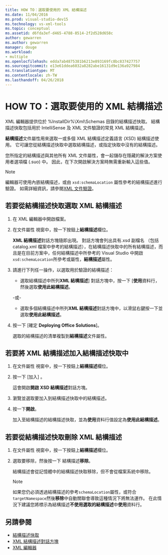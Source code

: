 ```yaml
---
title: HOW TO：選取要使用的 XML 結構描述
ms.date: 11/04/2016
ms.prod: visual-studio-dev15
ms.technology: vs-xml-tools
ms.topic: conceptual
ms.assetid: d6fda3ef-d465-4788-8514-2f2d528d658c
author: gewarren
ms.author: gewarren
manager: douge
ms.workload:
- multiple
ms.openlocfilehash: edda7ab4875381b6213e893169fc8bc837427757
ms.sourcegitcommit: e13e61ddea6032a8282abe16131d9e136a927984
ms.translationtype: MT
ms.contentlocale: zh-TW
ms.lasthandoff: 04/26/2018
---
```

# <a name="how-to-select-the-xml-schemas-to-use"></a>HOW TO：選取要使用的 XML 結構描述

XML 編輯器提供位於 %InstallDir%\Xml\Schemas 目錄的結構描述快取。 結構描述快取包括用於 IntelliSense 及 XML 文件驗證的常見 XML 結構描述。

**結構描述**文件屬性用來選取一或多個 XML 結構描述定義語言 (XSD) 結構描述使用。 它可讓您從結構描述快取中選取結構描述，或指定快取中沒有的結構描述。

您所指定的結構描述與其他所有 XML 文件屬性，會一起儲存在隱藏的解決方案使用者選項檔 (.suo) 中。 因此，在下次開啟解決方案時無需重新輸入這些值。

> [!NOTE]
> 編輯器可使用內嵌結構描述，或由 `xsd:schemaLocation` 屬性參考的結構描述進行驗證。 如需詳細資訊，請參閱[XML 文件驗證](../xml-tools/xml-document-validation.md)。

## <a name="to-select-an-xml-schema-from-the-schema-cache"></a>若要從結構描述快取選取 XML 結構描述

1.  在 XML 編輯器中開啟檔案。

2.  在文件屬性 視窗中，按一下按鈕上**結構描述**欄位。

     **XML 結構描述**對話方塊隨即出現。 對話方塊會列出具有.xsd 副檔名 （包括 catalog.xml 檔案中參考的結構描述），在結構描述快取中的所有結構描述，而且是在目前方案中，任何結構描述中所參考的 Visual Studio 中開啟`xsd:schemaLocation`所參考或屬性，**結構描述**屬性。

3.  請進行下列任一操作，以選取用於驗證的結構描述：

    -   選取結構描述中所列**XML 結構描述**] 對話方塊中，按一下 [**使用**資料行，然後選取**使用此結構描述**。

     -或-

    -   選取多個結構描述中所列**XML 結構描述**對話方塊中，以滑鼠右鍵按一下並選取**使用此結構描述**。

4.  按一下 [確定 **Deploying Office Solutions**]。

     選取的結構描述的清單複製到**結構描述**文件屬性。

## <a name="to-add-an-xml-schema-to-the-schema-cache"></a>若要將 XML 結構描述加入結構描述快取中

1.  在文件屬性 視窗中，按一下按鈕上**結構描述**欄位。

2.  按一下 [加入] 。

     這會開啟**開啟 XSD 結構描述**對話方塊。

3.  瀏覽並選取要加入到結構描述快取中的結構描述。

4.  按一下**開啟**。

     加入至結構描述的結構描述快取，並為**使用**資料行值設定為**使用此結構描述**。

## <a name="to-delete-an-xml-schema-from-the-schema-cache"></a>若要從結構描述快取刪除 XML 結構描述

1.  在文件屬性 視窗中，按一下按鈕上**結構描述**欄位。

2.  選取要移除，然後按一下 結構描述**移除**。

     結構描述會從記憶體中的結構描述快取移除，但不會從檔案系統中移除。

    > [!NOTE]
    > 如果您仍必須透過結構描述的參考`schemaLocation`屬性，或符合`targetNamespace`然後**移除**中自動關聯會導致這種情況下將無法運作。 在此情況下建議您將標示為結構描述**不使用選取的結構描述**中**使用**資料行。

## <a name="see-also"></a>另請參閱

- [結構描述快取](../xml-tools/schema-cache.md)
- [XML 結構描述對話方塊](../xml-tools/xml-schemas-dialog-box.md)
- [XML 編輯器](../xml-tools/xml-editor.md)